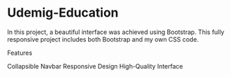 ﻿# Udemig-Education

In this project, a beautiful interface was achieved using Bootstrap. This fully responsive project includes both Bootstrap and my own CSS code.

Features

Collapsible Navbar
Responsive Design
High-Quality Interface
